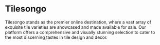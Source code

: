 # Tilesongo
Tilesongo stands as the premier online destination, where a vast array of exquisite tile varieties are showcased and made available for sale. Our platform offers a comprehensive and visually stunning selection to cater to the most discerning tastes in tile design and decor.
